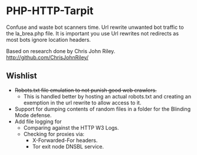 PHP-HTTP-Tarpit
===============

Confuse and waste bot scanners time. 
Url rewrite unwanted bot traffic to the la_brea.php file. It is important you use Url rewrites not redirects as most bots ignore location headers.

Based on research done by Chris John Riley. http://github.com/ChrisJohnRiley/

Wishlist
--------
* ~~Robots.txt file emulation to not punish good web crawlers.~~
	* This is handled better by hosting an actual robots.txt and creating an exemption in the url rewrite to allow access to it.
* Support for dumping contents of random files in a folder for the Blinding Mode defense.
* Add file logging for
	* Comparing against the HTTP W3 Logs.
	* Checking for proxies via:
		* X-Forwarded-For headers.
		* Tor exit node DNSBL service.